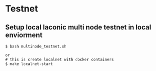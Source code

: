 # Testnet

## Setup local laconic multi node testnet in local enviorment

```shell
$ bash multinode_testnet.sh

or
# this is create localnet with docker containers
$ make localnet-start
```
